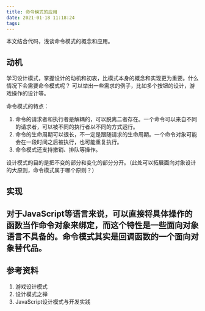 ```yaml
---
title: 命令模式的应用
date: 2021-01-18 11:18:24
tags:
---
```

本文结合代码，浅谈命令模式的概念和应用。
## 动机
学习设计模式，掌握设计的动机和初衷，比模式本身的概念和实现更为重要。什么情况下会需要命令模式呢？
可以举出一些需求的例子，比如多个按钮的设计，游戏操作的设计等。

命令模式的特点：
1. 命令的请求者和执行者是解耦的，可以脱离二者存在。一个命令可以来自不同的请求者，可以被不同的执行者以不同的方式运行。
2. 命令的生命周期可以很长，不一定是跟随请求的生命周期。一个命令对象可能会在一段时间之后被执行，也可能重复执行。
3. 命令模式还支持撤销、排队等操作。

设计模式的目的是把不变的部分和变化的部分分开。（此处可以拓展面向对象设计的大原则，命令模式属于哪个原则？）
## 实现
对于JavaScript等语言来说，可以直接将具体操作的函数当作命令对象来绑定，而这个特性是一些面向对象语言不具备的。命令模式其实是**回调函数的一个面向对象替代品**。
---
## 参考资料
1. 游戏设计模式
2. 设计模式之禅
3. JavaScript设计模式与开发实践